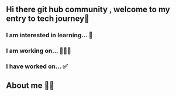 ## Hi there git hub community , welcome to my entry to tech journey👋

### I am interested in learning... 🤔

### I am working on... 👩🏽‍💻

### I have worked on... ✅

## About me 👩🏽

<!--
**chellacodes/chellacodes** is a ✨ _special_ ✨ repository because its `README.md` (this file) appears on your GitHub profile.

Here are some ideas to get you started:

- 🔭 I’m currently working on ..
- 🌱 I’m currently learning ...
- 👯 I’m looking to collaborate on ...
- 🤔 I’m looking for help with ...
- 💬 Ask me about ...
- 📫 How to reach me: ...
- 😄 Pronouns: ...
- ⚡ Fun fact: ...
-->
